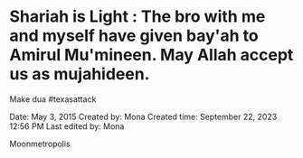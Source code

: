 # Shariah is Light : The bro with me and myself have given bay'ah to Amirul Mu'mineen. May Allah accept us as mujahideen.
Make dua #texasattack

Date: May 3, 2015
Created by: Mona
Created time: September 22, 2023 12:56 PM
Last edited by: Mona

Moonmetropolis